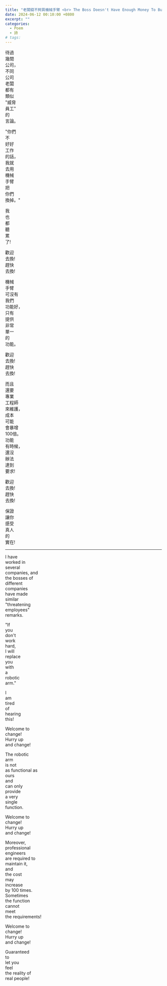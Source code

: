 ```yaml
---
title: "老闆錢不夠買機械手臂 <br> The Boss Doesn't Have Enough Money To Buy Robotic Arms"
date: 2024-06-12 00:10:00 +0800
excerpt: ""
categories:
  - Poem
  - 詩
# tags:
---
```


待過  
幾間  
公司，  
不同  
公司  
老闆  
都有  
類似  
"威脅  
員工"  
的  
言論。

"你們  
不  
好好  
工作  
的話，  
我就  
去用  
機械  
手臂  
把  
你們  
換掉。"

我  
也  
都  
聽  
累  
了!

歡迎  
去換!  
趕快  
去換!

機械  
手臂  
可沒有  
我們  
功能好，  
只有  
提供  
非常  
單一  
的  
功能。

歡迎  
去換!  
趕快  
去換!

而且  
還要  
專業  
工程師  
來維護，  
成本  
可能  
會暴增  
100倍。  
功能  
有時候，  
還沒  
辦法  
達到  
要求!

歡迎  
去換!  
趕快  
去換!

保證  
讓你  
感受  
真人  
的  
實在!

---

I have  
worked in  
several  
companies, and  
the bosses of  
different  
companies  
have made  
similar  
"threatening  
employees"  
remarks.

"If  
you  
don't  
work  
hard,  
I will  
replace  
you  
with  
a  
robotic  
arm."

I  
am  
tired  
of  
hearing  
this!

Welcome to  
change!  
Hurry up  
and change!

The robotic  
arm  
is not  
as functional as  
ours  
and  
can only  
provide  
a very  
single  
function.

Welcome to  
change!  
Hurry up  
and change!

Moreover,  
professional  
engineers  
are required to  
maintain it,  
and  
the cost  
may  
increase  
by 100 times.  
Sometimes  
the function  
cannot  
meet  
the requirements!

Welcome to  
change!  
Hurry up  
and change!

Guaranteed  
to  
let you  
feel  
the reality of  
real people!
